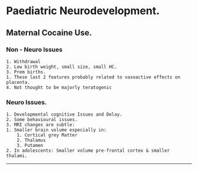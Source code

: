 # Paediatric Neurodevelopment.

## Maternal Cocaine Use.

### Non - Neuro Issues 
	1. Withdrawal 
	2. Low birth weight, small size, small HC.
	3. Prem births. 
   	1. These last 2 features probably related to vasoactive effects on placenta. 
	4. Not thought to be majorly teratogenic  


### Neuro Issues.
	1. Developmental cognitive Issues and Delay.
	2. Some behavioural issues. 
	3. MRI changes are subtle: 
   	1. Smaller brain volume especially in:	
      	1. Cortical grey Matter
      	2. Thalamus 
      	3. Putamen 
   	2. In adolescents: Smaller volume pre-frontal cortex & smaller thalami. 

--- 
